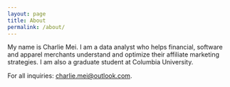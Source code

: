 ```yaml
---
layout: page
title: About
permalink: /about/
---
```


My name is Charlie Mei. I am a data analyst who helps financial, software and apparel merchants understand and optimize their affiliate marketing strategies. I am also a graduate student at Columbia University.

For all inquiries: charlie.mei@outlook.com.
